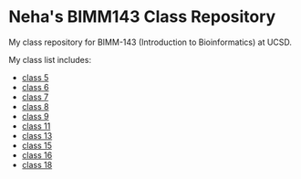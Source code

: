 # Neha's BIMM143 Class Repository
My class repository for BIMM-143 (Introduction to Bioinformatics) at UCSD. 

My class list includes: 

- [class 5](https://github.com/nehapatel13/bimm143_fall18/blob/master/class05/class5rmd.md)
- [class 6](https://github.com/nehapatel13/bimm143_fall18/blob/master/class06wkst.R/my_function_HW_.md)
- [class 7](https://github.com/nehapatel13/bimm143_fall18/blob/master/class07.R/class7rmd.md)
- [class 8](https://github.com/nehapatel13/bimm143_fall18/blob/master/class08.R/class08.md)
- [class 9](https://github.com/nehapatel13/bimm143_fall18/blob/master/PCAclass09/PCA_project_.md)
- [class 11](https://github.com/nehapatel13/bimm143_fall18/blob/master/class11/class11SB.md)
- [class 13](https://github.com/nehapatel13/bimm143_fall18/blob/master/class13/class13handson.Rmd)
- [class 15]()
- [class 16](https://github.com/nehapatel13/bimm143_fall18/blob/master/class16/hands_on_16.md)
- [class 18]()

